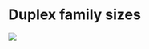 # Duplex family sizes



![](<../../../../.gitbook/assets/iScreen Shoter - 2022-07-21 123025.745 (1).png>)
